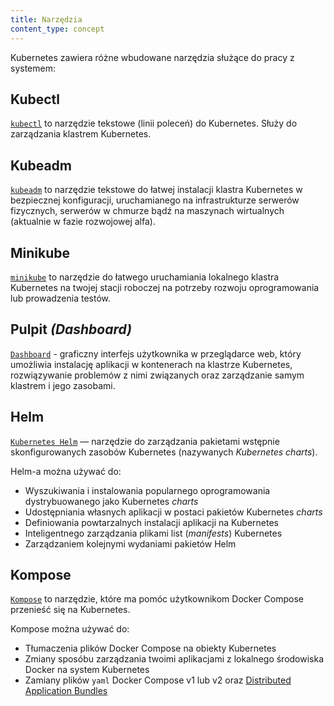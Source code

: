 ```yaml
---
title: Narzędzia
content_type: concept
---
```


<!-- overview -->
Kubernetes zawiera różne wbudowane narzędzia służące do pracy z systemem:


<!-- body -->
## Kubectl

[`kubectl`](/docs/tasks/tools/install-kubectl/) to narzędzie tekstowe (linii poleceń) do Kubernetes. Służy do zarządzania klastrem Kubernetes.

## Kubeadm

[`kubeadm`](/docs/setup/production-environment/tools/kubeadm/install-kubeadm/) to narzędzie tekstowe do łatwej instalacji klastra Kubernetes w bezpiecznej konfiguracji, uruchamianego na infrastrukturze serwerów fizycznych, serwerów w chmurze bądź na maszynach wirtualnych (aktualnie w fazie rozwojowej alfa).

## Minikube

[`minikube`](/docs/tasks/tools/install-minikube/) to narzędzie do łatwego uruchamiania lokalnego klastra Kubernetes na twojej stacji roboczej na potrzeby rozwoju oprogramowania lub prowadzenia testów.

## Pulpit *(Dashboard)*

[`Dashboard`](/docs/tasks/access-application-cluster/web-ui-dashboard/) - graficzny interfejs użytkownika w przeglądarce web, który umożliwia instalację aplikacji w kontenerach na klastrze Kubernetes, rozwiązywanie problemów z nimi związanych oraz zarządzanie samym klastrem i jego zasobami.

## Helm

[`Kubernetes Helm`](https://github.com/kubernetes/helm) — narzędzie do zarządzania pakietami wstępnie skonfigurowanych zasobów Kubernetes (nazywanych *Kubernetes charts*).

Helm-a można używać do:

* Wyszukiwania i instalowania popularnego oprogramowania dystrybuowanego jako Kubernetes *charts*
* Udostępniania własnych aplikacji w postaci pakietów Kubernetes *charts*
* Definiowania powtarzalnych instalacji aplikacji na Kubernetes
* Inteligentnego zarządzania plikami list (*manifests*) Kubernetes
* Zarządzaniem kolejnymi wydaniami pakietów Helm

## Kompose

[`Kompose`](https://github.com/kubernetes-incubator/kompose) to narzędzie, które ma pomóc użytkownikom Docker Compose przenieść się na Kubernetes.

Kompose można używać do:

* Tłumaczenia plików Docker Compose na obiekty Kubernetes
* Zmiany sposóbu zarządzania twoimi aplikacjami z lokalnego środowiska Docker na system Kubernetes
* Zamiany plików `yaml` Docker Compose v1 lub v2 oraz [Distributed Application Bundles](https://docs.docker.com/compose/bundles/)

